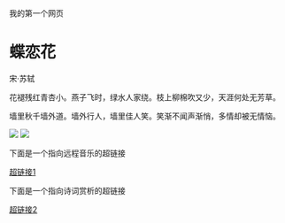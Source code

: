<!DOCTYPE html>
<html lang="zh-cn">
<head>
	<meta charset="utf-8"/>
	<tite>我的第一个网页</tite>
	<link href="styles/test.css"rel="stylesheet"type="text/css"/>
</head>
<boby>
	<h1>蝶恋花</h1>
	<p>宋·苏轼
	<p>花褪残红青杏小。燕子飞时，绿水人家绕。枝上柳棉吹又少，天涯何处无芳草。</p>
	<p>墙里秋千墙外道。墙外行人，墙里佳人笑。笑渐不闻声渐悄，多情却被无情恼。</p>
</boby>
<boby>
<img src="http://p5.itc.cn/q_70/images03/20200915/e3789953e6cb4dcdbe4b1e39cae05386.png">
<img src="https://gss0.baidu.com/-fo3dSag_xI4khGko9WTAnF6hhy/zhidao/wh%3D600%2C800/sign=e3c986c11b3853438c9a8f27a3239c46/4d086e061d950a7bd4eb3b6901d162d9f3d3c945.jpg">
    <p>下面是一个指向远程音乐的超链接</p>
<a href="https://y.qq.com/n/yqq/album/004TRGSn04W2so.html">超链接1</a>
    <p>下面是一个指向诗词赏析的超链接</p>
<a href="http://www.zhongguoshici.com/shici/details/46991">超链接2</a>
</boby>
